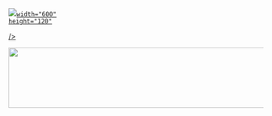 
<a href="https://github.com/devxb/gitanimals">
  <img
    src="https://render.gitanimals.org/lines/wlgggy?pet-id=653576779861227105"
    
    width="600"
    height="120"
  />
</a>

  
<a href="https://github.com/devxb/gitanimals">
  <img
    src="https://render.gitanimals.org/lines/wlgggy?pet-id=654220124275462907"
    width="600"
    height="120"
  />
</a>
  
<!-- <div>
<h3>✨ Tech Stack ✨</h3>
  <img src="https://img.shields.io/badge/Java-007396?style=for-the-badge&logo=Java&logoColor=white"> 
  <img src="https://img.shields.io/badge/JSP-007396?style=for-the-badge&logo=JSP&logoColor=white">
  <img src="https://img.shields.io/badge/python-3776AB?style=for-the-badge&logo=python&logoColor=white"> 
  <img src="https://img.shields.io/badge/html5-E34F26?style=for-the-badge&logo=html5&logoColor=white"> 
  <img src="https://img.shields.io/badge/css3-1572B6?style=for-the-badge&logo=css3&logoColor=white"> 
  <img src="https://img.shields.io/badge/JavaScript-F7DF1E.svg?style=for-the-badge&logo=JavaScript&logoColor=white">
  <img src="https://img.shields.io/badge/react-20232a.svg?style=for-the-badge&logo=react&logoColor=61DAFB" />
</div> -->



